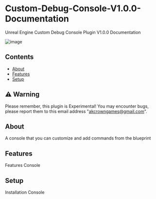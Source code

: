 # Custom-Debug-Console-V1.0.0-Documentation
Unreal Engine Custom Debug Console Plugin V1.0.0 Documentation

![image](https://github.com/user-attachments/assets/de989d0f-4afa-4206-b0f4-2d87f49cc86e)

## Contents
- [About](#about)
- [Features](#features)
- [Setup](#Setup)

## :warning: Warning
Please remember, this plugin is Experimental! You may encounter bugs, please report them to this email address "akcrowngames@gmail.com".

## About
A console that you can customize and add commands from the blueprint

## Features
Features Console

## Setup
Installation Console
